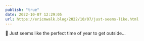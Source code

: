 ```yaml
---
publish: "true"
date: 2022-10-07 12:29:05
url: https://ericmwalk.blog/2022/10/07/just-seems-like.html
---
```


<div xmlns="http://www.w3.org/1999/xhtml">
<p>🏃 Just seems like the perfect time of year to get outside…</p>
</div>